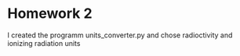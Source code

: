 # Homework 2
I created the programm units_converter.py and chose radioctivity and ionizing radiation units

